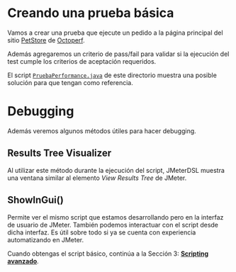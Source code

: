 # Creando una prueba básica

Vamos a crear una prueba que ejecute un pedido a la página principal del sitio [PetStore](https://petstore.octoperf.com/) de [Octoperf](https://octoperf.com/).

Además agregaremos un criterio de pass/fail para validar si la ejecución del test cumple los criterios de aceptación requeridos.

El script [`PruebaPerformance.java`](./PruebaPerformance.java) de este directorio muestra una posible solución para que tengan como referencia.

# Debugging

Además veremos algunos métodos útiles para hacer debugging.

## Results Tree Visualizer

Al utilizar este método durante la ejecución del script, JMeterDSL muestra una ventana similar al elemento *View Results Tree* de JMeter.

## ShowInGui()

Permite ver el mismo script que estamos desarrollando pero en la interfaz de usuario de JMeter. También podemos interactuar con el script desde dicha interfaz. Es útil sobre todo si ya se cuenta con experiencia automatizando en JMeter.

Cuando obtengas el script básico, continúa a la Sección 3: **[Scripting avanzado](../avanzado/scriptingAvanzado.md)**.